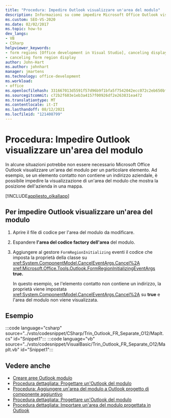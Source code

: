 ```yaml
---
title: "Procedura: Impedire Outlook visualizzare un'area del modulo"
description: Informazioni su come impedire Microsoft Office Outlook visualizzare un'area del modulo per un determinato elemento.
ms.custom: SEO-VS-2020
ms.date: 02/02/2017
ms.topic: how-to
dev_langs:
- VB
- CSharp
helpviewer_keywords:
- form regions [Office development in Visual Studio], canceling display
- canceling form region display
author: John-Hart
ms.author: johnhart
manager: jmartens
ms.technology: office-development
ms.workload:
- office
ms.openlocfilehash: 331667013d5591f57d96b9f1bfa5f7542042ecc072c2eb650bf2ae5bbd0292a0
ms.sourcegitcommit: c72b2f603e1eb3a4157f00926df2e263831ea472
ms.translationtype: MT
ms.contentlocale: it-IT
ms.lasthandoff: 08/12/2021
ms.locfileid: "121408799"
---
```

# <a name="how-to-prevent-outlook-from-displaying-a-form-region"></a>Procedura: Impedire Outlook visualizzare un'area del modulo
  In alcune situazioni potrebbe non essere necessario Microsoft Office Outlook visualizzare un'area del modulo per un particolare elemento. Ad esempio, se un elemento contatto non contiene un indirizzo aziendale, è possibile impedire la visualizzazione di un'area del modulo che mostra la posizione dell'azienda in una mappa.

 [!INCLUDE[appliesto_olkallapp](../vsto/includes/appliesto-olkallapp-md.md)]

## <a name="to-prevent-outlook-from-displaying-a-form-region"></a>Per impedire Outlook visualizzare un'area del modulo

1. Aprire il file di codice per l'area del modulo da modificare.

2. Espandere **l'area del codice factory dell'area** del modulo.

3. Aggiungere al gestore `FormRegionInitializing` eventi il codice che imposta la proprietà della classe su <xref:System.ComponentModel.CancelEventArgs.Cancel%2A> <xref:Microsoft.Office.Tools.Outlook.FormRegionInitializingEventArgs> **true.**

   In questo esempio, se l'elemento contatto non contiene un indirizzo, la proprietà viene impostata <xref:System.ComponentModel.CancelEventArgs.Cancel%2A> su **true** e l'area del modulo non viene visualizzata.

## <a name="example"></a>Esempio
 :::code language="csharp" source="../vsto/codesnippet/CSharp/Trin_Outlook_FR_Separate_O12/MapIt.cs" id="Snippet1":::
 :::code language="vb" source="../vsto/codesnippet/VisualBasic/Trin_Outlook_FR_Separate_O12/MapIt.vb" id="Snippet1":::


## <a name="see-also"></a>Vedere anche
- [Creare aree Outlook modulo](../vsto/creating-outlook-form-regions.md)
- [Procedura dettagliata: Progettare un'Outlook del modulo](../vsto/walkthrough-designing-an-outlook-form-region.md)
- [Procedura: Aggiungere un'area del modulo a Outlook progetto di componente aggiuntivo](../vsto/how-to-add-a-form-region-to-an-outlook-add-in-project.md)
- [Procedura dettagliata: Progettare un'Outlook del modulo](../vsto/walkthrough-designing-an-outlook-form-region.md)
- [Procedura dettagliata: Importare un'area del modulo progettata in Outlook](../vsto/walkthrough-importing-a-form-region-that-is-designed-in-outlook.md)
